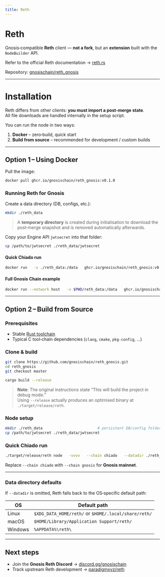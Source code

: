 ```yaml
---
title: Reth 
---
```


# Reth 

Gnosis‑compatible **Reth** client — **not a fork**, but an **extension** built with the `NodeBuilder` API.

Refer to the official Reth documentation → [reth.rs](https://reth.rs)

Repository: [gnosischain/reth_gnosis](https://github.com/gnosischain/reth_gnosis)

---


# Installation

Reth differs from other clients: **you must import a post‑merge state**.  
All file downloads are handled internally in the setup script.

You can run the node in two ways:

1. **Docker** – zero‑build, quick start  
2. **Build from source** – recommended for development / custom builds

---

## Option 1 – Using Docker

Pull the image:

```bash
docker pull ghcr.io/gnosischain/reth_gnosis:v0.1.0

```

### Running Reth for Gnosis

Create a data directory (DB, configs, etc.):

```bash
mkdir ./reth_data
```

> A **temporary directory** is created during initialisation to download the post‑merge snapshot and is removed automatically afterwards.

Copy your Engine API `jwtsecret` into that folder:

```bash
cp /path/to/jwtsecret ./reth_data/jwtsecret
```

#### Quick Chiado run

```bash
docker run   -v ./reth_data:/data   ghcr.io/gnosischain/reth_gnosis:v0.1.0 node   --chain chiado   --datadir /data   --authrpc.jwtsecret=/data/jwtsecret
```

#### Full Gnosis Chain example

```bash
docker run --network host   -v $PWD/reth_data:/data   ghcr.io/gnosischain/reth_gnosis:v0.1.0 node   -vvvv   --chain gnosis   --datadir /data   --http   --http.port=8545   --http.addr=0.0.0.0   --http.corsdomain='*'   --http.api=admin,net,eth,web3,debug,trace   --authrpc.port=8546   --authrpc.addr=0.0.0.0   --authrpc.jwtsecret=/data/jwtsecret   --discovery.port=30303   --discovery.addr=0.0.0.0
```

---

## Option 2 – Build from Source

### Prerequisites

* Stable [Rust toolchain](https://www.rust-lang.org/tools/install)  
* Typical C tool‑chain dependencies (`clang`, `cmake`, `pkg-config`, …)

### Clone & build

```bash
git clone https://github.com/gnosischain/reth_gnosis.git
cd reth_gnosis
git checkout master

cargo build --release
```

> **Note**: The original instructions state “This will build the project in debug mode.”  
> Using `--release` actually produces an optimised binary at `./target/release/reth`.

### Node setup

```bash
mkdir ./reth_data                         # persistent DB/config folder
cp /path/to/jwtsecret ./reth_data/jwtsecret
```

### Quick Chiado run

```bash
./target/release/reth node   -vvvv   --chain chiado   --datadir ./reth_data   --http   --http.port=8545   --http.addr=0.0.0.0   --http.corsdomain='*'   --http.api=admin,net,eth,web3,debug,trace   --authrpc.port=8546   --authrpc.addr=0.0.0.0   --authrpc.jwtsecret=./reth_data/jwtsecret   --discovery.port=30303   --discovery.addr=0.0.0.0
```

Replace `--chain chiado` with `--chain gnosis` for **Gnosis mainnet**.

---

### Data directory defaults

If `--datadir` is omitted, Reth falls back to the OS‑specific default path:

| OS      | Default path                                         |
|---------|------------------------------------------------------|
| Linux   | `$XDG_DATA_HOME/reth/` or `$HOME/.local/share/reth/` |
| macOS   | `$HOME/Library/Application Support/reth/`            |
| Windows | `%APPDATA%\reth\`                                  |

---

## Next steps

* Join the **Gnosis Reth Discord** → [discord.gg/gnosischain](https://discord.gg/gnosischain)  
* Track upstream Reth development → [paradigmxyz/reth](https://github.com/paradigmxyz/reth)
